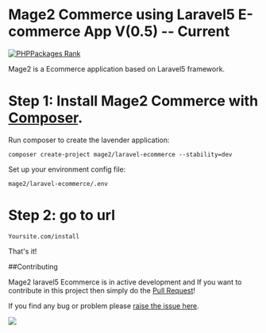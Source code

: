 # Mage2 Commerce using Laravel5 E-commerce App V(0.5) -- Current

[![PHPPackages Rank](http://phppackages.org/p/mage2/laravel-ecommerce/badge/rank.svg)](http://phppackages.org/p/mage2/laravel-ecommerce)

Mage2 is a Ecommerce application based on Laravel5 framework.

# Step 1: Install Mage2 Commerce with [Composer](https://getcomposer.org/download/).

Run composer to create the lavender application:

    composer create-project mage2/laravel-ecommerce --stability=dev
    
Set up your environment config file:

    mage2/laravel-ecommerce/.env    

# Step 2: go to url

    Yoursite.com/install
    
That's it!


##Contributing


Mage2 laravel5 Ecommerce is in active development and If you want to contribute in this project then simply do the [Pull Request](https://github.com/mage2/laravel-ecommerce/pulls)!

If you find any bug or problem please [raise the issue here](https://github.com/mage2/laravel-ecommerce/issues/new).




[![](https://ga-beacon.appspot.com/UA-79831356-1/laravel-ecommerce?pixel)](https://github.com/mage2/laravel-ecommerce)
